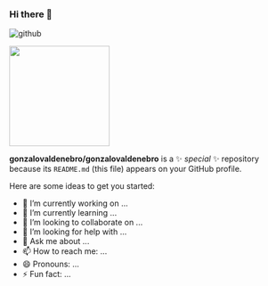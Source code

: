 ### Hi there 👋

![github](https://img.shields.io/badge/GitHub-000000?style=for-the-badge&logo=GitHub&logoColor=white)

<img height="180em" src="https://github-readme-stats.vercel.app/api?username=gonzalovaldenebro icons=true&hide_border=true&&count_private=true&include_all_commits=true" />



**gonzalovaldenebro/gonzalovaldenebro** is a ✨ _special_ ✨ repository because its `README.md` (this file) appears on your GitHub profile.

Here are some ideas to get you started:

- 🔭 I’m currently working on ...
- 🌱 I’m currently learning ...
- 👯 I’m looking to collaborate on ...
- 🤔 I’m looking for help with ...
- 💬 Ask me about ...
- 📫 How to reach me: ...
- 😄 Pronouns: ...
- ⚡ Fun fact: ...

